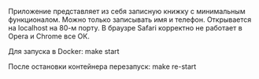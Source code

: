 <!-- js-app -->

Приложение представляет из себя записную книжку с минимальным функционалом.
Можно только записывать имя и телефон. Открывается на localhost на 80-м порту.
В браузре Safari корректно не работает в Opera и Chrome все ОК.

Для запуска в Docker: 
    make start

После остановки контейнера перезапуск:
    make re-start

